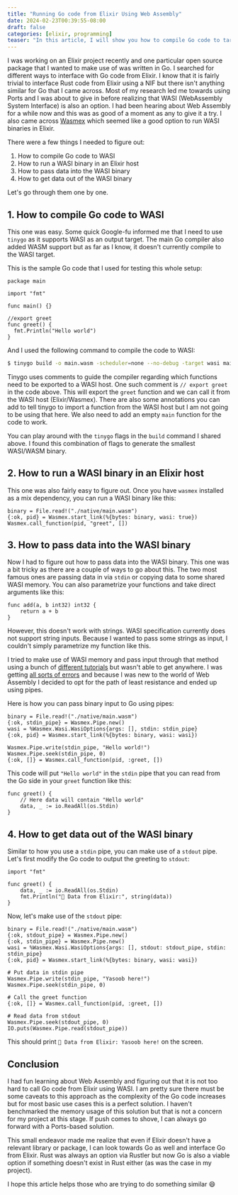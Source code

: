 ```yaml
---
title: "Running Go code from Elixir Using Web Assembly"
date: 2024-02-23T00:39:55-08:00
draft: false
categories: [elixir, programming]
teaser: "In this article, I will show you how to compile Go code to target WASI and run it from an Elixir host. You will also learn how to pass data to Go and get a response back using pipes."
---
```


I was working on an Elixir project recently and one particular open source package that I wanted to make use of was written in Go. I searched for different ways to interface with Go code from Elixir. I know that it is fairly trivial to interface Rust code from Elixir using a NIF but there isn't anything similar for Go that I came across. Most of my research led me towards using Ports and I was about to give in before realizing that WASI (WebAssembly System Interface) is also an option. I had been hearing about Web Assembly for a while now and this was as good of a moment as any to give it a try. I also came across [Wasmex](https://github.com/tessi/wasmex) which seemed like a good option to run WASI binaries in Elixir.

There were a few things I needed to figure out:

1. How to compile Go code to WASI
2. How to run a WASI binary in an Elixir host
3. How to pass data into the WASI binary
4. How to get data out of the WASI binary

Let's go through them one by one.

## 1. How to compile Go code to WASI

This one was easy. Some quick Google-fu informed me that I need to use `tinygo` as it supports WASI as an output target. The main Go compiler also added WASM support but as far as I know, it doesn't currently compile to the WASI target. 

This is the sample Go code that I used for testing this whole setup:

```text
package main

import "fmt"

func main() {}

//export greet
func greet() {
  fmt.Println("Hello world")
}
```

And I used the following command to compile the code to WASI:

```bash
$ tinygo build -o main.wasm -scheduler=none --no-debug -target wasi main.go
```

Tinygo uses comments to guide the compiler regarding which functions need to be exported to a WASI host. One such comment is `// export greet` in the code above. This will export the `greet` function and we can call it from the WASI host (Elixir/Wasmex). There are also some annotations you can add to tell tinygo to import a function from the WASI host but I am not going to be using that here. We also need to add an empty `main` function for the code to work.

You can play around with the `tinygo` flags in the `build` command I shared above. I found this combination of flags to generate the smallest WASI/WASM binary.

## 2. How to run a WASI binary in an Elixir host

This one was also fairly easy to figure out. Once you have `wasmex` installed as a mix dependency, you can run a WASI binary like this:

```
binary = File.read!("./native/main.wasm")
{:ok, pid} = Wasmex.start_link(%{bytes: binary, wasi: true}) 
Wasmex.call_function(pid, "greet", [])
```

## 3. How to pass data into the WASI binary

Now I had to figure out how to pass data into the WASI binary. This one was a bit tricky as there are a couple of ways to go about this. The two most famous ones are passing data in via `stdin` or copying data to some shared WASI memory. You can also parametrize your functions and take direct arguments like this:

```
func add(a, b int32) int32 {
	return a + b
}
```

However, this doesn't work with strings. WASI specification currently does not support string inputs. Because I wanted to pass some strings as input, I couldn't simply parametrize my function like this. 

I tried to make use of WASI memory and pass input through that method using a bunch of [different tutorials](https://k33g.hashnode.dev/wasi-communication-between-nodejs-and-wasm-modules-with-the-wasm-buffer-memory) but wasn't able to get anywhere. I was getting [all sorts of errors](https://github.com/tessi/wasmex/issues/521) and because I was new to the world of Web Assembly I decided to opt for the path of least resistance and ended up using pipes.

Here is how you can pass binary input to Go using pipes:

```
binary = File.read!("./native/main.wasm")
{:ok, stdin_pipe} = Wasmex.Pipe.new()
wasi = %Wasmex.Wasi.WasiOptions{args: [], stdin: stdin_pipe}
{:ok, pid} = Wasmex.start_link(%{bytes: binary, wasi: wasi})

Wasmex.Pipe.write(stdin_pipe, "Hello world!")
Wasmex.Pipe.seek(stdin_pipe, 0)
{:ok, []} = Wasmex.call_function(pid, :greet, [])
```

This code will put `"Hello world"` in the `stdin` pipe that you can read from the Go side in your `greet` function like this:

```
func greet() {
    // Here data will contain "Hello world"
    data, _ := io.ReadAll(os.Stdin)
}
```

## 4. How to get data out of the WASI binary

Similar to how you use a `stdin` pipe, you can make use of a `stdout` pipe. Let's first modify the Go code to output the greeting to `stdout`:

```
import "fmt"

func greet() {
    data, _ := io.ReadAll(os.Stdin)
    fmt.Println("👋 Data from Elixir:", string(data))
}
```

Now, let's make use of the `stdout` pipe:

```
binary = File.read!("./native/main.wasm")
{:ok, stdout_pipe} = Wasmex.Pipe.new()
{:ok, stdin_pipe} = Wasmex.Pipe.new()
wasi = %Wasmex.Wasi.WasiOptions{args: [], stdout: stdout_pipe, stdin: stdin_pipe}
{:ok, pid} = Wasmex.start_link(%{bytes: binary, wasi: wasi})

# Put data in stdin pipe
Wasmex.Pipe.write(stdin_pipe, "Yasoob here!")
Wasmex.Pipe.seek(stdin_pipe, 0)

# Call the greet function
{:ok, []} = Wasmex.call_function(pid, :greet, [])

# Read data from stdout
Wasmex.Pipe.seek(stdout_pipe, 0)
IO.puts(Wasmex.Pipe.read(stdout_pipe))
```

This should print `👋 Data from Elixir: Yasoob here!` on the screen.

## Conclusion

I had fun learning about Web Assembly and figuring out that it is not too hard to call Go code from Elixir using WASI. I am pretty sure there must be some caveats to this approach as the complexity of the Go code increases but for most basic use cases this is a perfect solution. I haven't benchmarked the memory usage of this solution but that is not a concern for my project at this stage. If push comes to shove, I can always go forward with a Ports-based solution.

This small endeavor made me realize that even if Elixir doesn't have a relevant library or package, I can look towards Go as well and interface Go from Elixir. Rust was always an option via Rustler but now Go is also a viable option if something doesn't exist in Rust either (as was the case in my project).

I hope this article helps those who are trying to do something similar :smile: